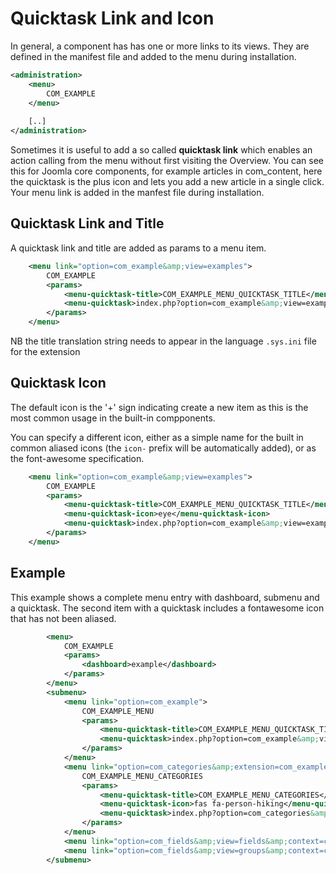 Quicktask Link and Icon
=======================

In general, a component has has one or more links to its views. They are defined in the manifest file and added to the menu during installation.

```xml title="A link to your component "
<administration>
	<menu>
		COM_EXAMPLE
	</menu>
	
	[..]
</administration>
```
Sometimes it is useful to add a so called <strong>quicktask link</strong> which enables an action calling from the menu without first visiting the Overview.
You can see this for Joomla core components, for example articles in com_content, here the quicktask is the plus icon and lets you add a new article in a single click.
Your menu link is added in the manfest file during installation.

## Quicktask Link and Title

A quicktask link and title are added as params to a menu item.

```xml title="Qicktask Link and title"
	<menu link="option=com_example&amp;view=examples">
		COM_EXAMPLE
		<params>
			<menu-quicktask-title>COM_EXAMPLE_MENU_QUICKTASK_TITLE</menu-quicktask-title>
			<menu-quicktask>index.php?option=com_example&amp;view=example&amp;layout=edit</menu-quicktask>
		</params>
	</menu>

```
NB the title translation string needs to appear in the language `.sys.ini` file for the extension

## Quicktask Icon

The default icon is the '+' sign indicating create a new item as this is the most common usage in the built-in compponents. 

You can specify a different icon, either as a simple name for the built in common aliased icons (the `icon-` prefix will be automatically added), or as the font-awesome specification. 

```xml title="Qicktask Link and icon"
	<menu link="option=com_example&amp;view=examples">
		COM_EXAMPLE
		<params>
			<menu-quicktask-title>COM_EXAMPLE_MENU_QUICKTASK_TITLE</menu-quicktask-title>
			<menu-quicktask-icon>eye</menu-quicktask-icon>
			<menu-quicktask>index.php?option=com_example&amp;view=example&amp;layout=view</menu-quicktask>
		</params>
	</menu>

```

## Example 

This example shows a complete menu entry with dashboard, submenu and a quicktask. The second item with a quicktask includes a fontawesome icon that has not been aliased.

```xml
		<menu>
			COM_EXAMPLE
			<params>
				<dashboard>example</dashboard>
			</params>
		</menu>
		<submenu>
			<menu link="option=com_example">
				COM_EXAMPLE_MENU
				<params>
					<menu-quicktask-title>COM_EXAMPLE_MENU_QUICKTASK_TITLE</menu-quicktask-title>
					<menu-quicktask>index.php?option=com_example&amp;view=example&amp;layout=edit</menu-quicktask>
				</params>
			</menu>
			<menu link="option=com_categories&amp;extension=com_example">
				COM_EXAMPLE_MENU_CATEGORIES
				<params>
					<menu-quicktask-title>COM_EXAMPLE_MENU_CATEGORIES</menu-quicktask-title>
					<menu-quicktask-icon>fas fa-person-hiking</menu-quicktask-icon>
					<menu-quicktask>index.php?option=com_categories&amp;view=category&amp;layout=edit&amp;extension=com_example</menu-quicktask>
				</params>
			</menu>
			<menu link="option=com_fields&amp;view=fields&amp;context=com_example,example">COM_EXAMPLE_MENU_FIELDS</menu>
			<menu link="option=com_fields&amp;view=groups&amp;context=com_example,example">COM_EXAMPLE_MENU_FIELDS_GROUP</menu>
		</submenu>

```
